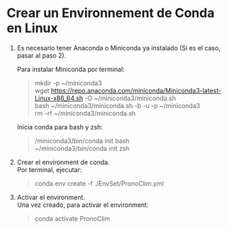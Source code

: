 # Crear un Environnement de Conda en Linux

1. Es necesario tener Anaconda o Miniconda ya instalado (Si es el caso, pasar al paso 2).

    Para instalar Miniconda por terminal:

    >mkdir -p ~/miniconda3  
    wget https://repo.anaconda.com/miniconda/Miniconda3-latest-Linux-x86_64.sh -O ~/miniconda3/miniconda.sh  
    bash ~/miniconda3/miniconda.sh -b -u -p ~/miniconda3  
    rm -rf ~/miniconda3/miniconda.sh

     Inicia conda para bash y zsh:  
    >/miniconda3/bin/conda init bash  
    ~/miniconda3/bin/conda init zsh

2. Crear el environment de conda.  
Por terminal, ejecutar:  
    >conda env create -f ./EnvSet/PronoClim.yml

3. Activar el environment.  
Una vez creado, para activar el environment:  
    >conda activate PronoClim
